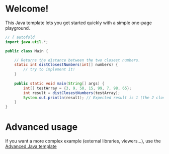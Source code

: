 # Welcome!

This Java template lets you get started quickly with a simple one-page playground.

```java runnable
// { autofold
import java.util.*;

public class Main {

    // Returns the distance between the two closest numbers.
    static int distClosestNumbers(int[] numbers) {
        // try to implement it!
    }
   
    public static void main(String[] args) {
        int[] testArray = {3, 9, 50, 15, 99, 7, 98, 65};
        int result = distClosestNumbers(testArray);
        System.out.println(result); // Expected result is 1 (the 2 closest numbers are 98 and 99)
    }
}
```

# Advanced usage

If you want a more complex example (external libraries, viewers...), use the [Advanced Java template](https://tech.io/select-repo/385)
